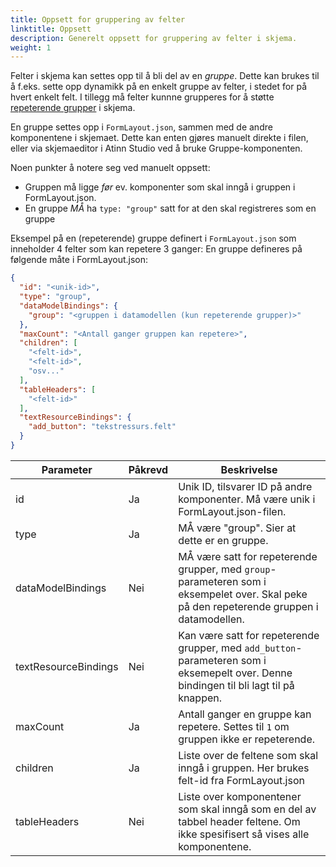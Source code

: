 ```yaml
---
title: Oppsett for gruppering av felter
linktitle: Oppsett
description: Generelt oppsett for gruppering av felter i skjema.
weight: 1
---
```


Felter i skjema kan settes opp til å bli del av en _gruppe_. Dette kan brukes til å f.eks. sette opp dynamikk på en enkelt gruppe av felter,
i stedet for på hvert enkelt felt. I tillegg må felter kunnne grupperes for å støtte [repeterende grupper](#repeterende-grupper) i skjema.

En gruppe settes opp i `FormLayout.json`, sammen med de andre komponentene i skjemaet. Dette kan enten gjøres manuelt direkte i filen,
eller via skjemaeditor i Atinn Studio ved å bruke Gruppe-komponenten.

Noen punkter å notere seg ved manuelt oppsett:

- Gruppen må ligge _før_ ev. komponenter som skal inngå i gruppen i FormLayout.json.
- En gruppe _MÅ_ ha `type: "group"` satt for at den skal registreres som en gruppe

Eksempel på en (repeterende) gruppe definert i `FormLayout.json` som inneholder 4 felter som kan repetere 3 ganger:
En gruppe defineres på følgende måte i FormLayout.json:

```json {hl_lines=[3,"8-12"]}
{
  "id": "<unik-id>",
  "type": "group",
  "dataModelBindings": {
    "group": "<gruppen i datamodellen (kun repeterende grupper)>"
  },
  "maxCount": "<Antall ganger gruppen kan repetere>",
  "children": [
    "<felt-id>",
    "<felt-id>",
    "osv..."
  ],
  "tableHeaders": [
    "<felt-id>"
  ],
  "textResourceBindings": {
    "add_button": "tekstressurs.felt"
  }
}
```

| Parameter             | Påkrevd | Beskrivelse                                                                                                                               |
| --------------------- | ------- | ----------------------------------------------------------------------------------------------------------------------------------------- |
| id                    | Ja      | Unik ID, tilsvarer ID på andre komponenter. Må være unik i FormLayout.json-filen.                                                         |
| type                  | Ja      | MÅ være "group". Sier at dette er en gruppe.                                                                                              |
| dataModelBindings     | Nei     | MÅ være satt for repeterende grupper, med `group`-parameteren som i eksempelet over. Skal peke på den repeterende gruppen i datamodellen. |
| textResourceBindings  | Nei     | Kan være satt for repeterende grupper, med `add_button`-parameteren som i eksemepelt over. Denne bindingen til bli lagt til på knappen.   |
| maxCount              | Ja      | Antall ganger en gruppe kan repetere. Settes til `1` om gruppen ikke er repeterende.                                                      |
| children              | Ja      | Liste over de feltene som skal inngå i gruppen. Her brukes felt-id fra FormLayout.json                                                    |
| tableHeaders         | Nei     | Liste over komponentener som skal inngå som en del av tabbel header feltene. Om ikke spesifisert så vises alle komponentene.              |                                                           |

